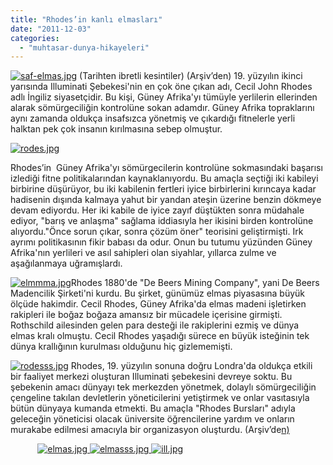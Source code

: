 ```yaml
---
title: "Rhodes’in kanlı elmasları"
date: "2011-12-03"
categories: 
  - "muhtasar-dunya-hikayeleri"
---
```


[![saf-elmas.jpg](/uploads/2011/12/saf-elmas.jpg)](/uploads/2011/12/saf-elmas.jpg "saf-elmas.jpg") (Tarihten ibretli kesintiler) (Arşiv’den) 19. yüzyılın ikinci yarısında Illuminati Şebekesi'nin en çok öne çıkan adı, Cecil John Rhodes adlı İngiliz siyasetçidir. Bu kişi, Güney Afrika'yı tümüyle yerlilerin ellerinden alarak sömürgeciliğin kontrolüne sokan adamdır. Güney Afrika topraklarını aynı zamanda oldukça insafsızca yönetmiş ve çıkardığı fitnelerle yerli halktan pek çok insanın kırılmasına sebep olmuştur.

[![rodes.jpg](/uploads/2011/12/rodes.jpg)](/uploads/2011/12/rodes.jpg "rodes.jpg")

Rhodes’in  Güney Afrika'yı sömürgecilerin kontrolüne sokmasındaki başarısı izlediği fitne politikalarından kaynaklanıyordu. Bu amaçla seçtiği iki kabileyi birbirine düşürüyor, bu iki kabilenin fertleri iyice birbirlerini kırıncaya kadar hadisenin dışında kalmaya yahut bir yandan ateşin üzerine benzin dökmeye devam ediyordu. Her iki kabile de iyice zayıf düştükten sonra müdahale ediyor, "barış ve anlaşma" sağlama iddiasıyla her ikisini birden kontrolüne alıyordu."Önce sorun çıkar, sonra çözüm öner" teorisini geliştirmişti. Irk ayrımı politikasının fikir babası da odur. Onun bu tutumu yüzünden Güney Afrika'nın yerlileri ve asıl sahipleri olan siyahlar, yıllarca zulme ve aşağılanmaya uğramışlardı.

[![elmmma.jpg](/uploads/2011/12/elmmma.jpg)](/uploads/2011/12/elmmma.jpg "elmmma.jpg")Rhodes 1880'de "De Beers Mining Company", yani De Beers Madencilik Şirketi'ni kurdu. Bu şirket, günümüz elmas piyasasına büyük ölçüde hakimdir. Cecil Rhodes, Güney Afrika'da elmas madeni işletirken rakipleri ile boğaz boğaza amansız bir mücadele içerisine girmişti. Rothschild ailesinden gelen para desteği ile rakiplerini ezmiş ve dünya elmas kralı olmuştu. Cecil Rhodes yaşadığı sürece en büyük isteğinin tek dünya krallığının kurulması olduğunu hiç gizlememişti.

[![rodesss.jpg](/uploads/2011/12/rodesss.jpg)](/uploads/2011/12/rodesss.jpg "rodesss.jpg") Rhodes, 19. yüzyılın sonuna doğru Londra'da oldukça etkili bir faaliyet merkezi oluşturan Illuminati şebekesini devreye soktu. Bu şebekenin amacı dünyayı tek merkezden yönetmek, dolaylı sömürgeciliğin çengeline takılan devletlerin yöneticilerini yetiştirmek ve onlar vasıtasıyla bütün dünyaya kumanda etmekti. Bu amaçla "Rhodes Bursları" adıyla geleceğin yöneticisi olacak üniversite öğrencilerine yardım ve onların murakabe edilmesi amacıyla bir organizasyon oluşturdu. (Arşiv’de[n)](/uploads/2011/12/elmas.jpg "elmas.jpg")   

           [![elmas.jpg](/uploads/2011/12/elmas.jpg)](/uploads/2011/12/elmas.jpg "elmas.jpg")[ ](/uploads/2011/12/elmasss.jpg "elmasss.jpg")[![elmasss.jpg](/uploads/2011/12/elmasss.jpg) ](/uploads/2011/12/elmasss.jpg "elmasss.jpg")[![ill.jpg](/uploads/2011/12/ill.jpg)](/uploads/2011/12/ill.jpg "ill.jpg")
